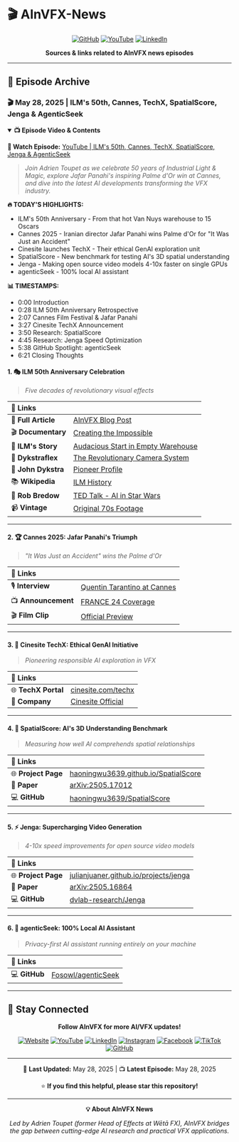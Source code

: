 # 🎬 AInVFX-News

<div align="center">
  
  [![GitHub](https://img.shields.io/badge/GitHub-100000?style=for-the-badge&logo=github&logoColor=white)](https://github.com/AInVFX)
  [![YouTube](https://img.shields.io/badge/YouTube-FF0000?style=for-the-badge&logo=youtube&logoColor=white)](https://www.youtube.com/@AInVFX)
  [![LinkedIn](https://img.shields.io/badge/LinkedIn-0077B5?style=for-the-badge&logo=linkedin&logoColor=white)](https://www.linkedin.com/company/ainvfx)
  
  **Sources & links related to AInVFX news episodes**
  
</div>

---

## 📅 Episode Archive

### 🎬 May 28, 2025 | ILM's 50th, Cannes, TechX, SpatialScore, Jenga & AgenticSeek

<details open>
<summary><b>📺 Episode Video & Contents</b></summary>

**🎥 Watch Episode:** [YouTube | ILM's 50th, Cannes, TechX, SpatialScore, Jenga & AgenticSeek](https://youtu.be/ffyLCdJc9B8)

> *Join Adrien Toupet as we celebrate 50 years of Industrial Light & Magic, explore Jafar Panahi's inspiring Palme d'Or win at Cannes, and dive into the latest AI developments transforming the VFX industry.*

**🔥 TODAY'S HIGHLIGHTS:**
- ILM's 50th Anniversary - From that hot Van Nuys warehouse to 15 Oscars
- Cannes 2025 - Iranian director Jafar Panahi wins Palme d'Or for "It Was Just an Accident"
- Cinesite launches TechX - Their ethical GenAI exploration unit
- SpatialScore - New benchmark for testing AI's 3D spatial understanding
- Jenga - Making open source video models 4-10x faster on single GPUs
- agenticSeek - 100% local AI assistant

**📊 TIMESTAMPS:**
- 0:00 Introduction
- 0:28 ILM 50th Anniversary Retrospective
- 2:07 Cannes Film Festival & Jafar Panahi
- 3:27 Cinesite TechX Announcement
- 3:50 Research: SpatialScore
- 4:45 Research: Jenga Speed Optimization
- 5:38 GitHub Spotlight: agenticSeek
- 6:21 Closing Thoughts

#### 1. 🎭 **ILM 50th Anniversary Celebration**

> *Five decades of revolutionary visual effects*

| 🔗 **Links** | |
|:---|:---|
| 📰 **Full Article** | [AInVFX Blog Post](https://www.ainvfx.com/blog/ilms-50th-cannes-techx-spatialscore-jenga-and-agenticseek/) |
| 🎬 **Documentary** | [Creating the Impossible](https://www.imdb.com/title/tt1657302/) |
| 📖 **ILM's Story** | [Audacious Start in Empty Warehouse](https://www.ilm.com/ilms-audacious-start-in-an-empty-warehouse-began-50-years-ago/) |
| 🚀 **Dykstraflex** | [The Revolutionary Camera System](https://www.lucasfilm.com/news/lucasfilm-originals-the-dykstraflex/) |
| 👤 **John Dykstra** | [Pioneer Profile](https://mrfeelgood.com/articles/wtf-is-john-dykstra) |
| 📚 **Wikipedia** | [ILM History](https://en.wikipedia.org/wiki/Industrial_Light_%26_Magic) |
| 🎤 **Rob Bredow** | [TED Talk - AI in Star Wars](https://www.youtube.com/watch?v=E3Yo7PULlPs) |
| 📹 **Vintage** | [Original 70s Footage](https://vimeo.com/5494280) |

---

#### 2. 🏆 **Cannes 2025: Jafar Panahi's Triumph**

> *"It Was Just an Accident" wins the Palme d'Or*

| 🔗 **Links** | |
|:---|:---|
| 🎙️ **Interview** | [Quentin Tarantino at Cannes](https://www.festival-cannes.com/en/medialibrary/interview-with-quentin-tarantino/) |
| 📺 **Announcement** | [FRANCE 24 Coverage](https://www.youtube.com/watch?v=bgFB_SH8AU8) |
| 🎬 **Film Clip** | [Official Preview](https://www.youtube.com/watch?v=Sxcrm1FGO9c) |

---

#### 3. 🚀 **Cinesite TechX: Ethical GenAI Initiative**

> *Pioneering responsible AI exploration in VFX*

| 🔗 **Links** | |
|:---|:---|
| 🌐 **TechX Portal** | [cinesite.com/techx](https://cinesite.com/techx/) |
| 🏢 **Company** | [Cinesite Official](https://cinesite.com/) |

---

#### 4. 📐 **SpatialScore: AI's 3D Understanding Benchmark**

> *Measuring how well AI comprehends spatial relationships*

| 🔗 **Links** | |
|:---|:---|
| 🌐 **Project Page** | [haoningwu3639.github.io/SpatialScore](https://haoningwu3639.github.io/SpatialScore/) |
| 📄 **Paper** | [arXiv:2505.17012](https://arxiv.org/abs/2505.17012) |
| 💻 **GitHub** | [haoningwu3639/SpatialScore](https://github.com/haoningwu3639/SpatialScore/) |

---

#### 5. ⚡ **Jenga: Supercharging Video Generation**

> *4-10x speed improvements for open source video models*

| 🔗 **Links** | |
|:---|:---|
| 🌐 **Project Page** | [julianjuaner.github.io/projects/jenga](https://julianjuaner.github.io/projects/jenga/) |
| 📄 **Paper** | [arXiv:2505.16864](https://arxiv.org/abs/2505.16864) |
| 💻 **GitHub** | [dvlab-research/Jenga](https://github.com/dvlab-research/Jenga/) |

---

#### 6. 🤖 **agenticSeek: 100% Local AI Assistant**

> *Privacy-first AI assistant running entirely on your machine*

| 🔗 **Links** | |
|:---|:---|
| 💻 **GitHub** | [Fosowl/agenticSeek](https://github.com/Fosowl/agenticSeek) |

</details>

---

## 📢 Stay Connected

<div align="center">
  
  **Follow AInVFX for more AI/VFX updates!**
  
  [![Website](https://img.shields.io/badge/Website-ainvfx.com-blue?style=social)](https://www.ainvfx.com)
  [![YouTube](https://img.shields.io/youtube/channel/subscribers/UCz3nVz4K5HKcXxJRkjhFTlA?style=social&label=Subscribe)](https://www.youtube.com/@AInVFX)
  [![LinkedIn](https://img.shields.io/badge/LinkedIn-Follow-blue?style=social&logo=linkedin)](https://www.linkedin.com/company/ainvfx)
  [![Instagram](https://img.shields.io/badge/Instagram-Follow-E4405F?style=social&logo=instagram)](https://www.instagram.com/ainvfxcom)
  [![Facebook](https://img.shields.io/badge/Facebook-Like-1877F2?style=social&logo=facebook)](https://www.facebook.com/ainvfxcom)
  [![TikTok](https://img.shields.io/badge/TikTok-Follow-black?style=social&logo=tiktok)](https://www.tiktok.com/@ainvfxcom)
  [![GitHub](https://img.shields.io/github/followers/AInVFX?style=social)](https://github.com/AInVFX)
  
</div>

---

<div align="center">
  
  📅 **Last Updated:** May 28, 2025 | 📺 **Latest Episode:** May 28, 2025
  
  ⭐ **If you find this helpful, please star this repository!**
  
  ---
  
  **💡 About AInVFX News**
  
  *Led by Adrien Toupet (former Head of Effects at Wētā FX), AInVFX bridges the gap between cutting-edge AI research and practical VFX applications.*
  
</div>
